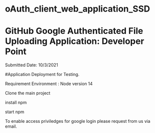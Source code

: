 # oAuth_client_web_application_SSD
# GitHub Google Authenticated File Uploading Application: Developer Point
Submitted Date: 10/3/2021

#Application Deployment for Testing.

Requirement Environment : Node version 14


Clone the main project

install npm

start npm

To enable access priviledges for google login please request from us via email.
